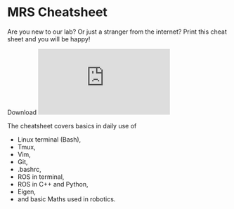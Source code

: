 # MRS Cheatsheet

Are you new to our lab? Or just a stranger from the internet? Print this cheat sheet and you will be happy!

Download ![[Cheatsheet PDF](thumbnail.jpg)](https://github.com/ctu-mrs/mrs_cheatsheet/blob/gh-pages/main.pdf)

The cheatsheet covers basics in daily use of
  * Linux terminal (Bash),
  * Tmux,
  * Vim,
  * Git,
  * .bashrc,
  * ROS in terminal,
  * ROS in C++ and Python,
  * Eigen,
  * and basic Maths used in robotics.
